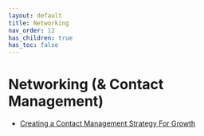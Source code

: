 ```yaml
---
layout: default
title: Networking
nav_order: 12
has_children: true
has_toc: false
---
```


# Networking (& Contact Management)

- [Creating a Contact Management Strategy For Growth](../networking/contact-management-strategy-for-growth)
